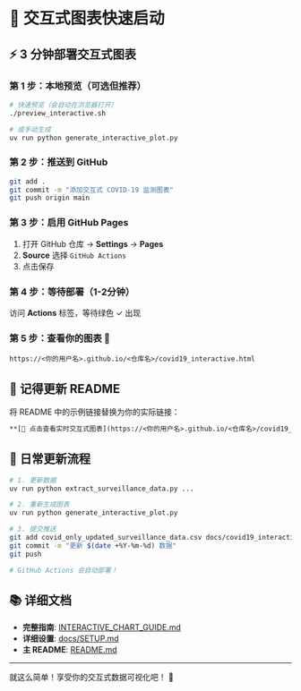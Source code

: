 # 🚀 交互式图表快速启动

## ⚡ 3 分钟部署交互式图表

### 第 1 步：本地预览（可选但推荐）

```bash
# 快速预览（会自动在浏览器打开）
./preview_interactive.sh

# 或手动生成
uv run python generate_interactive_plot.py
```

### 第 2 步：推送到 GitHub

```bash
git add .
git commit -m "添加交互式 COVID-19 监测图表"
git push origin main
```

### 第 3 步：启用 GitHub Pages

1. 打开 GitHub 仓库 → **Settings** → **Pages**
2. **Source** 选择 `GitHub Actions`
3. 点击保存

### 第 4 步：等待部署（1-2分钟）

访问 **Actions** 标签，等待绿色 ✓ 出现

### 第 5 步：查看你的图表 🎉

```
https://<你的用户名>.github.io/<仓库名>/covid19_interactive.html
```

## 📝 记得更新 README

将 README 中的示例链接替换为你的实际链接：

```markdown
**[🔗 点击查看实时交互式图表](https://<你的用户名>.github.io/<仓库名>/covid19_interactive.html)** ✨
```

## 🔄 日常更新流程

```bash
# 1. 更新数据
uv run python extract_surveillance_data.py ...

# 2. 重新生成图表
uv run python generate_interactive_plot.py

# 3. 提交推送
git add covid_only_updated_surveillance_data.csv docs/covid19_interactive.html
git commit -m "更新 $(date +%Y-%m-%d) 数据"
git push

# GitHub Actions 会自动部署！
```

## 📚 详细文档

- **完整指南**: [INTERACTIVE_CHART_GUIDE.md](INTERACTIVE_CHART_GUIDE.md)
- **详细设置**: [docs/SETUP.md](docs/SETUP.md)
- **主 README**: [README.md](README.md)

---

就这么简单！享受你的交互式数据可视化吧！ 🎊

